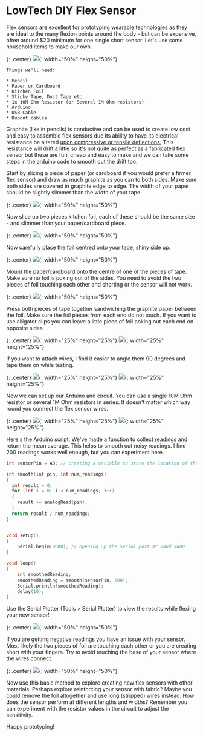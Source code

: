 # LowTech DIY Flex Sensor

Flex sensors are excellent for prototyping wearable technologies as they are ideal to the many flexion points around the body - but can be expensive, often around $20 minimum for one single short sensor. Let's use some household items to make our own.

{: .center}
![](/assets/basics/flexsensor.jpg){: width="50%" height="50%"}

```
Things we'll need:

* Pencil
* Paper or Cardboard
* Kitchen Foil
* Sticky Tape, Duct Tape etc
* 1x 10M Ohm Resistor (or Several 1M Ohm resistors)
* Arduino 
* USB Cable
* Dupont cables
```

Graphite (like in pencils) is conductive and can be used to create low cost and easy to assemble flex sensors due its ability to have its electrical resistance be altered [upon compressive or tensile deflections.](https://www.nature.com/articles/srep03812) This resistance will drift a little so it's not quite as perfect as a fabricated flex sensor but these are fun, cheap and easy to make and we can take some steps in the arduino code to smooth out the drift too.

Start by slicing a piece of paper (or cardboard if you would prefer a firmer flex sensor) and draw as much graphite as you can to both sides. Make sure both sides are covered in graphite edge to edge. The width of your paper should be slightly slimmer than the width of your tape. 


{: .center}
![](/assets/basics/flexsensor001.jpg){: width="50%" height="50%"}


Now slice up two pieces kitchen foil, each of these should be the same size - and slimmer than your paper/cardboard piece.

{: .center}
![](/assets/basics/flexsensor002.jpeg){: width="50%" height="50%"}


Now carefully place the foil centred onto your tape, shiny side up. 

{: .center}
![](/assets/basics/flexsensor003.jpeg){: width="50%" height="50%"}


Mount the paper/cardboard onto the centre of one of the pieces of tape. Make sure no foil is poking out of the sides. You need to avoid the two pieces of foil touching each other and shorting or the sensor will not work. 

{: .center}
![](/assets/basics/flexsensor004.jpeg){: width="50%" height="50%"}


Press both pieces of tape together sandwiching the graphite paper between the foil. Make sure the foil pieces from each end do not touch. If you want to use alligator clips you can leave a little piece of foil poking out each end on opposite sides.

{: .center}
![](/assets/basics/flexsensor005.jpeg){: width="25%" height="25%"} ![](/assets/basics/flexsensor006.jpeg){: width="25%" height="25%"}


If you want to attach wires, I find it easier to angle them 90 degrees and tape them on while testing.

{: .center}
![](/assets/basics/flexsensor008.jpeg){: width="25%" height="25%"} ![](/assets/basics/flexsensor009.jpeg){: width="25%" height="25%"}

Now we can set up our Arduino and circuit. You can use a single 10M Ohm resistor or several 1M Ohm resistors in series. It doesn't matter which way round you connect the flex sensor wires.

{: .center}
![](/assets/basics/flexsensor010.png){: width="25%" height="25%"} ![](/assets/basics/flexsensor011.png){: width="25%" height="25%"}

Here's the Arduino script. We've made a function to collect readings and return the mean average. This helps to smooth out noisy readings. I find 200 readings works well enough, but you can experiment here.

``` c++
int sensorPin = A0; // creating a variable to store the location of the connected sensor pin

int smooth(int pin, int num_readings)
{
  int result = 0;
  for (int i = 0; i < num_readings; i++)
  {
    result += analogRead(pin);
  }
  return result / num_readings; 
}


void setup()
{
    Serial.begin(9600); // opening up the Serial port at Baud 9600
}

void loop() 
{
    int smoothedReading;
    smoothedReading = smooth(sensorPin, 200);
    Serial.println(smoothedReading);
    delay(10);
}
```

Use the Serial Plotter (Tools > Serial Plotter) to view the results while flexing your new sensor!

{: .center}
![](/assets/basics/flexsensor012.png){: width="50%" height="50%"}

If you are getting negative readings you have an issue with your sensor. Most likely the two pieces of foil are touching each other or you are creating short with your fingers. Try to avoid touching the base of your sensor where the wires connect.

{: .center}
![](/assets/basics/flexsensor013.png){: width="50%" height="50%"}

Now use this basic method to explore creating new flex sensors with other materials. Perhaps explore reinforcing your sensor with fabric? Maybe you could remove the foil altogether and use long (stripped) wires instead. How does the sensor perform at different lengths and widths? Remember you can experiment with the resistor values in the circuit to adjust the sensitivity.

Happy prototyping!
